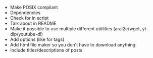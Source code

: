 - Make POSIX compliant
- Dependencies
 - Check for in script
 - Talk about in README
 - Make it possible to use multiple different utitlities (arai2c/wget, yt-dlp/youtube-dl)
- Add options (like for tags)
- Add html file maker so you don't have to download anything
 - Include titles/descriptions of posts
